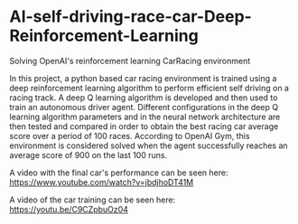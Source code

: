 # AI-self-driving-race-car-Deep-Reinforcement-Learning
Solving OpenAI's reinforcement learning CarRacing environment

In this project, a python based car racing environment is trained using a deep reinforcement learning algorithm to perform efficient self driving on a racing track. A deep Q learning algorithm is developed and then used to train an autonomous driver agent. Different configurations in the deep Q learning algorithm parameters and in the neural network architecture are then tested and compared in order to obtain the best racing car average score over a period of 100 races.  According to OpenAI Gym, this environment is considered solved when the agent successfully reaches an average score of 900 on the last 100 runs.

A video with the final car's performance can be seen here: https://www.youtube.com/watch?v=jbdjhoDT41M

A video of the car training can be seen here: https://youtu.be/C9CZpbuOz04
